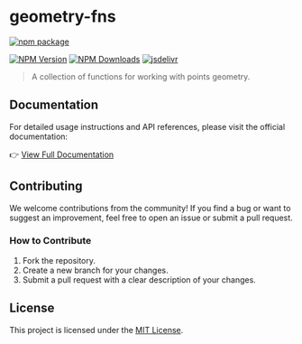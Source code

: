 # geometry-fns

[![npm package](https://nodei.co/npm/geometry-fns.png?downloads=true&downloadRank=true&stars=true)](https://www.npmjs.com/package/geometry-fns)

[![NPM Version](https://img.shields.io/npm/v/geometry-fns.svg?style=flat)](https://npmjs.org/package/geometry-fns)
[![NPM Downloads](https://img.shields.io/npm/dm/geometry-fns.svg?style=flat)](https://npmjs.org/package/geometry-fns)
[![jsdelivr](https://data.jsdelivr.com/v1/package/npm/camel-kit/badge)](https://www.jsdelivr.com/package/npm/geometry-fns)

> A collection of functions for working with points geometry.

## Documentation

For detailed usage instructions and API references, please visit the official documentation:

👉 [View Full Documentation](https://fengxinming.github.io/util/modules/geometry-fns/)

## Contributing

We welcome contributions from the community! If you find a bug or want to suggest an improvement, feel free to open an issue or submit a pull request.

### How to Contribute
1. Fork the repository.
2. Create a new branch for your changes.
3. Submit a pull request with a clear description of your changes.

## License

This project is licensed under the [MIT License](LICENSE).